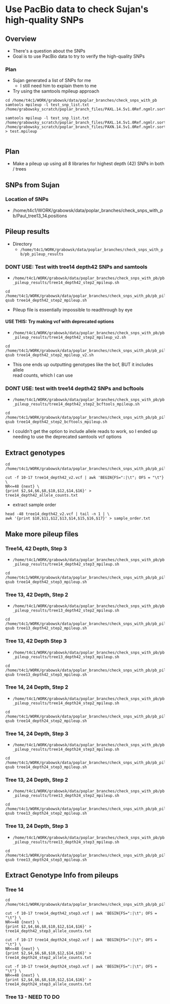 # Use PacBio data to check Sujan's high-quality SNPs

## Overview
* There's a question about the SNPs
* Goal is to use PacBio data to try to verify the high-quality SNPs
### Plan
* Sujan generated a list of SNPs for me
  * I still need him to explain them to me
* Try using the samtools mpileup approach

```
cd /home/t4c1/WORK/grabowsk/data/poplar_branches/check_snps_with_pb
samtools mpileup -l test_snp_list.txt /home/grabowsky_scratch/poplar_branch_files/PAXL.14.5v1.0Ref.ngmlr.sorted.withRG.bam

samtools mpileup -l test_snp_list.txt /home/grabowsky_scratch/poplar_branch_files/PAXL.14.5v1.0Ref.ngmlr.sorted.withRG.bam /home/grabowsky_scratch/poplar_branch_files/PAXN.14.5v1.0Ref.ngmlr.sorted.withRG.bam > test.mpileup


```

## Plan
* Make a pileup up using all 8 libraries for highest depth (42) SNPs in both /
trees

## SNPs from Sujan
### Location of SNPs
* /home/t4c1/WORK/grabowsk/data/poplar_branches/check_snps_with_pb/Paul_tree13_14.positions


## Pileup results
* Directory
  * `/home/t4c1/WORK/grabowsk/data/poplar_branches/check_snps_with_pb/pb_pileup_results`
### DONT USE: Test with tree14 depth42 SNPs and samtools
* `/home/t4c1/WORK/grabowsk/data/poplar_branches/check_snps_with_pb/pb_pileup_results/tree14_depth42_step2_mpileup.sh`
```
cd /home/t4c1/WORK/grabowsk/data/poplar_branches/check_snps_with_pb/pb_pileup_results
qsub tree14_depth42_step2_mpileup.sh
```
* Pileup file is essentially impossible to readthrough by eye
#### USE THIS: Try making vcf with deprecated options
* `/home/t4c1/WORK/grabowsk/data/poplar_branches/check_snps_with_pb/pb_pileup_results/tree14_depth42_step2_mpileup_v2.sh`
```
cd /home/t4c1/WORK/grabowsk/data/poplar_branches/check_snps_with_pb/pb_pileup_results
qsub tree14_depth42_step2_mpileup_v2.sh
```
* This one ends up outputting genotypes like the bcf, BUT it includes allele \
read counts, which I can use

### DONT USE: test with tree14 depth42 SNPs and bcftools
* `/home/t4c1/WORK/grabowsk/data/poplar_branches/check_snps_with_pb/pb_pileup_results/tree14_depth42_step2_bcftools_mpileup.sh`
```
cd /home/t4c1/WORK/grabowsk/data/poplar_branches/check_snps_with_pb/pb_pileup_results
qsub tree14_depth42_step2_bcftools_mpileup.sh
```
* I couldn't get the option to include allele reads to work, so I ended up \
needing to use the deprecated samtools vcf options

## Extract genotypes
```
cd /home/t4c1/WORK/grabowsk/data/poplar_branches/check_snps_with_pb/pb_pileup_results

cut -f 10-17 tree14_depth42_v2.vcf | awk 'BEGIN{FS=":|\t"; OFS = "\t"} \
NR<=48 {next} \
{print $2,$4,$6,$8,$10,$12,$14,$16}' > tree14_depth42_allele_counts.txt
```
* extract sample order
```
head -48 tree14_depth42_v2.vcf | tail -n 1 | \
awk '{print $10,$11,$12,$13,$14,$15,$16,$17}' > sample_order.txt
```

## Make more pileup files
### Tree14, 42 Depth, Step 3
* `/home/t4c1/WORK/grabowsk/data/poplar_branches/check_snps_with_pb/pb_pileup_results/tree14_depth42_step3_mpileup.sh`
```
cd /home/t4c1/WORK/grabowsk/data/poplar_branches/check_snps_with_pb/pb_pileup_results
qsub tree14_depth42_step3_mpileup.sh
```
### Tree 13, 42 Depth, Step 2
* `/home/t4c1/WORK/grabowsk/data/poplar_branches/check_snps_with_pb/pb_pileup_results/tree13_depth42_step2_mpileup.sh`
```
cd /home/t4c1/WORK/grabowsk/data/poplar_branches/check_snps_with_pb/pb_pileup_results
qsub tree13_depth42_step2_mpileup.sh
```
### Tree 13, 42 Depth Step 3
* `/home/t4c1/WORK/grabowsk/data/poplar_branches/check_snps_with_pb/pb_pileup_results/tree13_depth42_step3_mpileup.sh`
```
cd /home/t4c1/WORK/grabowsk/data/poplar_branches/check_snps_with_pb/pb_pileup_results
qsub tree13_depth42_step3_mpileup.sh
```
### Tree 14, 24 Depth, Step 2
* `/home/t4c1/WORK/grabowsk/data/poplar_branches/check_snps_with_pb/pb_pileup_results/tree14_depth24_step2_mpileup.sh`
```
cd /home/t4c1/WORK/grabowsk/data/poplar_branches/check_snps_with_pb/pb_pileup_results
qsub tree14_depth24_step2_mpileup.sh
```
### Tree 14, 24 Depth, Step 3
* `/home/t4c1/WORK/grabowsk/data/poplar_branches/check_snps_with_pb/pb_pileup_results/tree14_depth24_step3_mpileup.sh`
```
cd /home/t4c1/WORK/grabowsk/data/poplar_branches/check_snps_with_pb/pb_pileup_results
qsub tree14_depth24_step3_mpileup.sh
```
### Tree 13, 24 Depth, Step 2
* `/home/t4c1/WORK/grabowsk/data/poplar_branches/check_snps_with_pb/pb_pileup_results/tree13_depth24_step2_mpileup.sh`
```
cd /home/t4c1/WORK/grabowsk/data/poplar_branches/check_snps_with_pb/pb_pileup_results
qsub tree13_depth24_step2_mpileup.sh
```
### Tree 13, 24 Depth, Step 3 
* `/home/t4c1/WORK/grabowsk/data/poplar_branches/check_snps_with_pb/pb_pileup_results/tree13_depth24_step3_mpileup.sh`
```
cd /home/t4c1/WORK/grabowsk/data/poplar_branches/check_snps_with_pb/pb_pileup_results
qsub tree13_depth24_step3_mpileup.sh
```

## Extract Genotype Info from pileups
### Tree 14
```
cd /home/t4c1/WORK/grabowsk/data/poplar_branches/check_snps_with_pb/pb_pileup_results

cut -f 10-17 tree14_depth42_step3.vcf | awk 'BEGIN{FS=":|\t"; OFS = "\t"} \
NR<=48 {next} \
{print $2,$4,$6,$8,$10,$12,$14,$16}' > tree14_depth42_step3_allele_counts.txt

cut -f 10-17 tree14_depth24_step2.vcf | awk 'BEGIN{FS=":|\t"; OFS = "\t"} \
NR<=48 {next} \
{print $2,$4,$6,$8,$10,$12,$14,$16}' > tree14_depth24_step2_allele_counts.txt

cut -f 10-17 tree14_depth24_step3.vcf | awk 'BEGIN{FS=":|\t"; OFS = "\t"} \
NR<=48 {next} \
{print $2,$4,$6,$8,$10,$12,$14,$16}' > tree14_depth24_step3_allele_counts.txt
```

### Tree 13 - NEED TO DO

